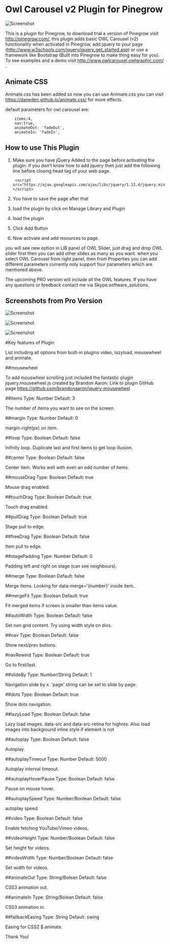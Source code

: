 

# Owl Carousel v2 Plugin for Pinegrow

![Screenshot](http://pinegrow.com/images/mac@2x.jpg)

This is a plugin for Pinegrow, to download trial a version of Pinegrow visit http://pinegrow.com/, this plugin adds basic
OWL Carousel (v2) functionality when activated in Pinegrow, add jquery to your page (http://www.w3schools.com/jquery/jquery_get_started.asp) or use a framework like Bootstrap (Built into Pinegrow to make
thing easy for you). To see examples and a demo visit http://www.owlcarousel.owlgraphic.com/ .


## Animate CSS

 Animate.css has been added so now you can use Animate.css you can visit https://daneden.github.io/animate.css/ for more
 effects.
 
 default parameters for owl carousel are: 
 
	    items:4,
	    nav:true,
	    animateOut: 'fadeOut', 
	    animateIn: 'fadeIn',

## How to use This Plugin

1) Make sure you have jQuery Added to the page before activating the plugin. if you don't know how to add jquery then just add the following line before closing head tag of your web page.

		<script src="https://ajax.googleapis.com/ajax/libs/jquery/1.12.4/jquery.min.js"></script>
		
2) You have to save the page after that

3) load the plugin by click on Manage Library and Plugin 

4) load the plugin

5) Click Add Button

6) Now activate and add resources to page.


you will see new option in LIB panel of OWL Slider, just drag and drop OWL slider first then you can add other slides as many as you want. when you select OWL Carousel from right panel, then from Properties you can add different parameters currently noly support four parameters which are mentioned above.

		
The upcoming PRO version will include all the OWL features. If you have any questions or feedback contact me via Skype:software_solutions.

## Screenshots from Pro Version
![Screenshot](https://github.com/imranrbx/owl-carousel-for-PG/blob/master/pro-screenshots/Screenshot%2001.png)

![Screenshot](https://github.com/imranrbx/owl-carousel-for-PG/blob/master/pro-screenshots/Screenshot%2002.png)

![Screenshot](https://github.com/imranrbx/owl-carousel-for-PG/blob/master/pro-screenshots/Screenshot%2003.png)

#Key features of Plugin

List including all options from built-in plugins video, lazyload, mousewheel and animate.

##mousewheel

To add mouswheel scrolling just included the fantastic plugin jquery.mousewheel.js created by Brandon Aaron. Link to plugin GitHub page https://github.com/brandonaaron/jquery-mousewheel

##items
Type: Number 
Default: 3

The number of items you want to see on the screen.

##margin
Type: Number 
Default: 0

margin-right(px) on item.

##loop
Type: Boolean 
Default: false

Inifnity loop. Duplicate last and first items to get loop illusion.

##center
Type: Boolean 
Default: false

Center item. Works well with even an odd number of items.

##mouseDrag
Type: Boolean 
Default: true

Mouse drag enabled.

##touchDrag
Type: Boolean 
Default: true

Touch drag enabled.

##pullDrag
Type: Boolean 
Default: true

Stage pull to edge.

##freeDrag
Type: Boolean 
Default: false

Item pull to edge.

##stagePadding
Type: Number 
Default: 0

Padding left and right on stage (can see neighbours).

##merge
Type: Boolean 
Default: false

Merge items. Looking for data-merge='{number}' inside item..

##mergeFit
Type: Boolean 
Default: true

Fit merged items if screen is smaller than items value.

##autoWidth
Type: Boolean 
Default: false

Set non grid content. Try using width style on divs.

##nav
Type: Boolean 
Default: false

Show next/prev buttons.

#navRewind
Type: Boolean 
Default: true

Go to first/last.


##slideBy
Type: Number/String 
Default: 1

Navigation slide by x. 'page' string can be set to slide by page.

##dots
Type: Boolean 
Default: true

Show dots navigation.

##lazyLoad
Type: Boolean 
Default: false

Lazy load images. data-src and data-src-retina for highres. Also load images into background inline style if element is not <img>

##autoplay
Type: Boolean 
Default: false

Autoplay.

##autoplayTimeout
Type: Number 
Default: 5000

Autoplay interval timeout.

##autoplayHoverPause
Type: Boolean 
Default: false

Pause on mouse hover.


##autoplaySpeed
Type: Number/Boolean 
Default: false

autoplay speed.


##video
Type: Boolean 
Default: false

Enable fetching YouTube/Vimeo videos.

##videoHeight
Type: Number/Boolean 
Default: false

Set height for videos.

##videoWidth
Type: Number/Boolean 
Default: false

Set width for videos.

##animateOut
Type: String/Bolean 
Default: false

CSS3 animation out.

##animateIn
Type: String/Bolean 
Default: false

CSS3 animation in.

##fallbackEasing
Type: String 
Default: swing

Easing for CSS2 $.animate.

Thank You!
